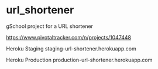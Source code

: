 url_shortener
=============

gSchool project for a URL shortener

https://www.pivotaltracker.com/n/projects/1047448

Heroku Staging
staging-url-shortener.herokuapp.com

Heroku Production
production-url-shortener.herokuapp.com